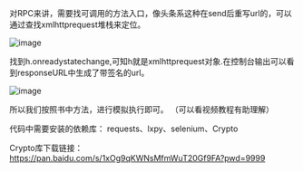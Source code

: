 对RPC来讲，需要找可调用的方法入口，像头条系这种在send后重写url的，可以通过查找xmlhttprequest堆栈来定位。


![image](https://user-images.githubusercontent.com/45314745/171310204-09a84299-544e-4fd2-bc1f-bc6cd61e2284.png)


找到h.onreadystatechange,可知h就是xmlhttprequest对象.在控制台输出可以看到responseURL中生成了带签名的url。


![image](https://user-images.githubusercontent.com/45314745/171310487-323cd907-0105-4946-b9b9-f3f88e00c4f1.png)


所以我们按照书中方法，进行模拟执行即可。 （可以看视频教程有助理解）


代码中需要安装的依赖库： requests、lxpy、selenium、Crypto

Crypto库下载链接：https://pan.baidu.com/s/1xOg9qKWNsMfmWuT20Gf9FA?pwd=9999
